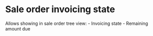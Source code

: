 Sale order invoicing state
==========================

Allows showing in sale order tree view:
    - Invoicing state
    - Remaining amount due
